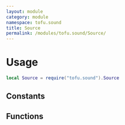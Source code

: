 ```yaml
---
layout: module
category: module
namespace: tofu.sound
title: Source
permalink: /modules/tofu.sound/Source/
---
```

# Usage

```lua
local Source = require("tofu.sound").Source
```

## Constants

## Functions
